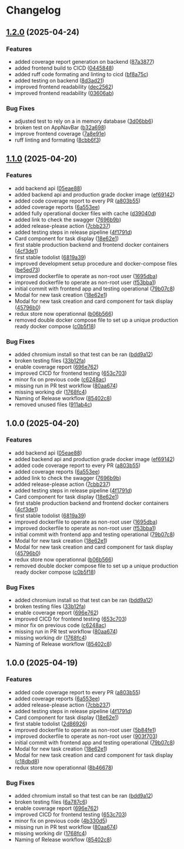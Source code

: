 # Changelog

## [1.2.0](https://github.com/Inogeo/todo/compare/v1.1.0...v1.2.0) (2025-04-24)


### Features

* added coverage report generation on backend ([87a3877](https://github.com/Inogeo/todo/commit/87a3877e5d2b531f5cc3705ca79cf86574326127))
* added frontend build to CICD ([0445848](https://github.com/Inogeo/todo/commit/0445848ba7a432af2c6937e0def15f231b97a565))
* added ruff code formating and linting to cicd ([bf8a75c](https://github.com/Inogeo/todo/commit/bf8a75c09d91ea3318cdb5473e3c252ea061533a))
* added testing on backend ([8d3ad21](https://github.com/Inogeo/todo/commit/8d3ad21d4287b1d5ccef2c34eec94cad40fc0802))
* improved frontend readability ([dec2562](https://github.com/Inogeo/todo/commit/dec25621c905dfb4ca8acd34e12dd58dd77169c0))
* improved frontend readability ([03606ab](https://github.com/Inogeo/todo/commit/03606ab6cc708d09d511054601ca44d96ab44c30))


### Bug Fixes

* adjusted test to rely on a in memory database ([3d06bb6](https://github.com/Inogeo/todo/commit/3d06bb619c9e8568a88720af19229ac7e30c5327))
* broken test on AppNavBar ([b32a698](https://github.com/Inogeo/todo/commit/b32a69831d247aa45b4798263b086e84aa159ba3))
* improve frontend coverage ([7a8e91e](https://github.com/Inogeo/todo/commit/7a8e91efe75924da2ab3298dcb602cfcbab8ad5d))
* ruff linting and formating ([8cbb6f3](https://github.com/Inogeo/todo/commit/8cbb6f39735dc8f1c26ce93f7e6787d214fd97b1))

## [1.1.0](https://github.com/Inogeo/todo/compare/v1.0.0...v1.1.0) (2025-04-20)


### Features

* add backend api ([05eae88](https://github.com/Inogeo/todo/commit/05eae887676f3288c14837dd1fd26ba8737e8968))
* added backend api and production grade docker image ([ef69142](https://github.com/Inogeo/todo/commit/ef691424e30ca0e354fa1fabd45d4c494ace057b))
* added code coverage report to every PR ([a803b55](https://github.com/Inogeo/todo/commit/a803b559c0d53d03ffee727780f69f53a5296eb9))
* added coverage reports ([6a553ee](https://github.com/Inogeo/todo/commit/6a553eef1bd33c9d66df889e7a6ead3f52d11087))
* added fully operational docker files with cache ([d39040d](https://github.com/Inogeo/todo/commit/d39040d87258627736097df28db07c47c1e258b3))
* added link to check the swagger ([7696b9b](https://github.com/Inogeo/todo/commit/7696b9bcb151144d793252fcf04e1f2b4ad75ed2))
* added release-please action ([7cbb237](https://github.com/Inogeo/todo/commit/7cbb237beeadeefa37e3b8f64d75c395a39cb735))
* added testing steps in release pipeline ([4f1791d](https://github.com/Inogeo/todo/commit/4f1791d0dcfd976561923f989647394f8034d0c3))
* Card component for task display ([18e62e1](https://github.com/Inogeo/todo/commit/18e62e1e8402e13f6076f309279b1ee3f0ae5a9a))
* first stable production backend and frontend docker containers ([4cf3de1](https://github.com/Inogeo/todo/commit/4cf3de17428649d795ee51758754657db251567a))
* first stable todolist ([6819a39](https://github.com/Inogeo/todo/commit/6819a39900fe1ef697af3d77d00dafad5d92639c))
* improved development setup procedure and docker-compose files ([be5ed73](https://github.com/Inogeo/todo/commit/be5ed73ec36844b8cda408281156134e399ff019))
* improved dockerfile to operate as non-root user ([1695dba](https://github.com/Inogeo/todo/commit/1695dbaa5279c6f5f8f8e07f1b502d5e13c9f649))
* improved dockerfile to operate as non-root user ([f53bba1](https://github.com/Inogeo/todo/commit/f53bba11e55fa9f70f87173cbd67e4c66f999773))
* initial commit with frontend app and testing operational ([79b07c8](https://github.com/Inogeo/todo/commit/79b07c8356ceb69132f9dcd77213f64692cea417))
* Modal for new task creation ([18e62e1](https://github.com/Inogeo/todo/commit/18e62e1e8402e13f6076f309279b1ee3f0ae5a9a))
* Modal for new task creation and card component for task display ([45796b0](https://github.com/Inogeo/todo/commit/45796b085fd26a1a511f2f3350ea00de853a4c13))
* redux store now operationnal ([b06b566](https://github.com/Inogeo/todo/commit/b06b5666792825c735ffbfe9aded2761363e6538))
* removed double docker compose file to set up a unique production ready docker compose ([c0b5f18](https://github.com/Inogeo/todo/commit/c0b5f1864e720c1ed576c24061507e647b37291d))


### Bug Fixes

* added chromium install so that test can be ran ([bdd9a12](https://github.com/Inogeo/todo/commit/bdd9a12336393185d7e30f034b66bb4f434df8c6))
* broken testing files ([33b12fa](https://github.com/Inogeo/todo/commit/33b12fa8b5959387fd46aec44345f23e14f93e5c))
* enable coverage report ([696e762](https://github.com/Inogeo/todo/commit/696e7621f034b173080314df05f0a0c43fa3a327))
* improved CICD for frontend testing ([653c703](https://github.com/Inogeo/todo/commit/653c70398d828706215e13748edbeb7ad5c9f075))
* minor fix on previous code ([c6248ac](https://github.com/Inogeo/todo/commit/c6248ac5b05c0152208bda3928e913b6b1989293))
* missing run in PR test workflow ([80aa674](https://github.com/Inogeo/todo/commit/80aa674625123227c947fbff06321b11d31333ad))
* missing working dir ([1768fc4](https://github.com/Inogeo/todo/commit/1768fc4d42f122e5835b65ea78f0d23f02dbd6f5))
* Naming of Release workflow ([85402c8](https://github.com/Inogeo/todo/commit/85402c851b431f4aaf5dc3f890ee7b9c1504172f))
* removed unused files ([911ab4c](https://github.com/Inogeo/todo/commit/911ab4c1df38b75b33b4caeb500cdbde90413464))

## 1.0.0 (2025-04-20)


### Features

* add backend api ([05eae88](https://github.com/Inogeo/todo/commit/05eae887676f3288c14837dd1fd26ba8737e8968))
* added backend api and production grade docker image ([ef69142](https://github.com/Inogeo/todo/commit/ef691424e30ca0e354fa1fabd45d4c494ace057b))
* added code coverage report to every PR ([a803b55](https://github.com/Inogeo/todo/commit/a803b559c0d53d03ffee727780f69f53a5296eb9))
* added coverage reports ([6a553ee](https://github.com/Inogeo/todo/commit/6a553eef1bd33c9d66df889e7a6ead3f52d11087))
* added link to check the swagger ([7696b9b](https://github.com/Inogeo/todo/commit/7696b9bcb151144d793252fcf04e1f2b4ad75ed2))
* added release-please action ([7cbb237](https://github.com/Inogeo/todo/commit/7cbb237beeadeefa37e3b8f64d75c395a39cb735))
* added testing steps in release pipeline ([4f1791d](https://github.com/Inogeo/todo/commit/4f1791d0dcfd976561923f989647394f8034d0c3))
* Card component for task display ([18e62e1](https://github.com/Inogeo/todo/commit/18e62e1e8402e13f6076f309279b1ee3f0ae5a9a))
* first stable production backend and frontend docker containers ([4cf3de1](https://github.com/Inogeo/todo/commit/4cf3de17428649d795ee51758754657db251567a))
* first stable todolist ([6819a39](https://github.com/Inogeo/todo/commit/6819a39900fe1ef697af3d77d00dafad5d92639c))
* improved dockerfile to operate as non-root user ([1695dba](https://github.com/Inogeo/todo/commit/1695dbaa5279c6f5f8f8e07f1b502d5e13c9f649))
* improved dockerfile to operate as non-root user ([f53bba1](https://github.com/Inogeo/todo/commit/f53bba11e55fa9f70f87173cbd67e4c66f999773))
* initial commit with frontend app and testing operational ([79b07c8](https://github.com/Inogeo/todo/commit/79b07c8356ceb69132f9dcd77213f64692cea417))
* Modal for new task creation ([18e62e1](https://github.com/Inogeo/todo/commit/18e62e1e8402e13f6076f309279b1ee3f0ae5a9a))
* Modal for new task creation and card component for task display ([45796b0](https://github.com/Inogeo/todo/commit/45796b085fd26a1a511f2f3350ea00de853a4c13))
* redux store now operationnal ([b06b566](https://github.com/Inogeo/todo/commit/b06b5666792825c735ffbfe9aded2761363e6538))
* removed double docker compose file to set up a unique production ready docker compose ([c0b5f18](https://github.com/Inogeo/todo/commit/c0b5f1864e720c1ed576c24061507e647b37291d))


### Bug Fixes

* added chromium install so that test can be ran ([bdd9a12](https://github.com/Inogeo/todo/commit/bdd9a12336393185d7e30f034b66bb4f434df8c6))
* broken testing files ([33b12fa](https://github.com/Inogeo/todo/commit/33b12fa8b5959387fd46aec44345f23e14f93e5c))
* enable coverage report ([696e762](https://github.com/Inogeo/todo/commit/696e7621f034b173080314df05f0a0c43fa3a327))
* improved CICD for frontend testing ([653c703](https://github.com/Inogeo/todo/commit/653c70398d828706215e13748edbeb7ad5c9f075))
* minor fix on previous code ([c6248ac](https://github.com/Inogeo/todo/commit/c6248ac5b05c0152208bda3928e913b6b1989293))
* missing run in PR test workflow ([80aa674](https://github.com/Inogeo/todo/commit/80aa674625123227c947fbff06321b11d31333ad))
* missing working dir ([1768fc4](https://github.com/Inogeo/todo/commit/1768fc4d42f122e5835b65ea78f0d23f02dbd6f5))
* Naming of Release workflow ([85402c8](https://github.com/Inogeo/todo/commit/85402c851b431f4aaf5dc3f890ee7b9c1504172f))

## 1.0.0 (2025-04-19)


### Features

* added code coverage report to every PR ([a803b55](https://github.com/Inogeo/todo/commit/a803b559c0d53d03ffee727780f69f53a5296eb9))
* added coverage reports ([6a553ee](https://github.com/Inogeo/todo/commit/6a553eef1bd33c9d66df889e7a6ead3f52d11087))
* added release-please action ([7cbb237](https://github.com/Inogeo/todo/commit/7cbb237beeadeefa37e3b8f64d75c395a39cb735))
* added testing steps in release pipeline ([4f1791d](https://github.com/Inogeo/todo/commit/4f1791d0dcfd976561923f989647394f8034d0c3))
* Card component for task display ([18e62e1](https://github.com/Inogeo/todo/commit/18e62e1e8402e13f6076f309279b1ee3f0ae5a9a))
* first stable todolist ([2d86926](https://github.com/Inogeo/todo/commit/2d86926d7a43d2ef2715e83ff98291558281acdf))
* improved dockerfile to operate as non-root user ([5b84fe1](https://github.com/Inogeo/todo/commit/5b84fe183b0e715142a79d7461de6503aa9c3b1a))
* improved dockerfile to operate as non-root user ([903f703](https://github.com/Inogeo/todo/commit/903f703b8f00509c7cdc86f603d0aeb297766292))
* initial commit with frontend app and testing operational ([79b07c8](https://github.com/Inogeo/todo/commit/79b07c8356ceb69132f9dcd77213f64692cea417))
* Modal for new task creation ([18e62e1](https://github.com/Inogeo/todo/commit/18e62e1e8402e13f6076f309279b1ee3f0ae5a9a))
* Modal for new task creation and card component for task display ([c18dbd8](https://github.com/Inogeo/todo/commit/c18dbd832ac0daf2346d2ab846d834075d5ab7ea))
* redux store now operationnal ([8b46678](https://github.com/Inogeo/todo/commit/8b46678ea458d860c82f0b44fef10e987ce77d79))


### Bug Fixes

* added chromium install so that test can be ran ([bdd9a12](https://github.com/Inogeo/todo/commit/bdd9a12336393185d7e30f034b66bb4f434df8c6))
* broken testing files ([6a787c6](https://github.com/Inogeo/todo/commit/6a787c69610dcd5f96ef1a6f20cf738642f68767))
* enable coverage report ([696e762](https://github.com/Inogeo/todo/commit/696e7621f034b173080314df05f0a0c43fa3a327))
* improved CICD for frontend testing ([653c703](https://github.com/Inogeo/todo/commit/653c70398d828706215e13748edbeb7ad5c9f075))
* minor fix on previous code ([4b330d5](https://github.com/Inogeo/todo/commit/4b330d5caaa2e9ce3063acf1dac8410492a28257))
* missing run in PR test workflow ([80aa674](https://github.com/Inogeo/todo/commit/80aa674625123227c947fbff06321b11d31333ad))
* missing working dir ([1768fc4](https://github.com/Inogeo/todo/commit/1768fc4d42f122e5835b65ea78f0d23f02dbd6f5))
* Naming of Release workflow ([85402c8](https://github.com/Inogeo/todo/commit/85402c851b431f4aaf5dc3f890ee7b9c1504172f))
